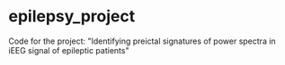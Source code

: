 # epilepsy_project
Code for the project: "Identifying preictal signatures of power spectra in iEEG signal of epileptic patients"
